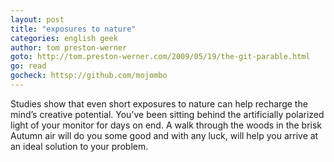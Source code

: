 ```yaml
---
layout: post
title: "exposures to nature"
categories: english geek
author: tom preston-werner
goto: http://tom.preston-werner.com/2009/05/19/the-git-parable.html
go: read
gocheck: httsp://github.com/mojombo
---
```


Studies show that even short exposures to nature can help recharge the mind’s creative potential. You’ve been sitting behind the artificially polarized light of your monitor for days on end. A walk through the woods in the brisk Autumn air will do you some good and with any luck, will help you arrive at an ideal solution to your problem.
